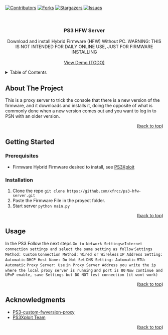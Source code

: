 [![Contributors][contributors-shield]][contributors-url]
[![Forks][forks-shield]][forks-url]
[![Stargazers][stars-shield]][stars-url]
[![Issues][issues-shield]][issues-url]


<br />
<div align="center">
<h3 align="center">PS3 HFW Server</h3>
  <p align="center">
    Download and install Hybrid Firmware (HFW) Without PC.
    WARNING: THIS IS NOT INTENDED FOR DAILY ONLINE USE, JUST FOR FIRMWARE INSTALLING
    <br />
    <br />
    <a href="https://github.com/xfrcc/ps3-hfw-server">View Demo (TODO)</a>
  </p>
</div>



<!-- TABLE OF CONTENTS -->
<details>
  <summary>Table of Contents</summary>
  <ol>
    <li>
      <a href="#about-the-project">About The Project</a>
    </li>
    <li>
      <a href="#getting-started">Getting Started</a>
      <ul>
        <li><a href="#prerequisites">Prerequisites</a></li>
        <li><a href="#installation">Installation</a></li>
      </ul>
    </li>
    <li><a href="#usage">Usage</a></li>
    <li><a href="#acknowledgments">Acknowledgments</a></li>
  </ol>
</details>



<!-- ABOUT THE PROJECT -->
## About The Project

This is a proxy server to trick the console that there is a new version of the firmware, and it downloads and installs it, doing the opposite of what is commonly done when a new version comes out and you want to log in to PSN with an older version.

<p align="right">(<a href="#top">back to top</a>)</p>


<!-- GETTING STARTED -->
## Getting Started

### Prerequisites
* Firmware
  Hybrid Firmware desired to install, see [PS3Xploit](https://ps3xploit.com)

### Installation

1. Clone the repo
   ```git clone https://github.com/xfrcc/ps3-hfw-server.git```
2. Paste the Firmware File in the proyect folder.
3. Start server
   ```python main.py```
<p align="right">(<a href="#top">back to top</a>)</p>

<!-- USAGE EXAMPLES -->
## Usage

In the PS3 Follow the next steps
    ```Go to Network Settings>Internet connection settings and select the same setting as follow```
    ```Settings Method: Custom```
    ```Connection Method: Wired or Wireless```
    ```IP Address Setting: Automatic```
    ```DHCP Host Name: Do Not Set```
    ```DNS Setting: Automatic```
    ```MTU: Automatic```
    ```Proxy Server: Use```
    ```in Proxy Server Address you write the ip where the local proxy server is running```
    ```and port is 80```
    ```Now continue and UPnP enable, save Settings but DO NOT test connection (it wont work)```

<p align="right">(<a href="#top">back to top</a>)</p>

<!-- ACKNOWLEDGMENTS -->
## Acknowledgments

* [PS3-custom-fwversion-proxy](https://github.com/Mte90/PS3-custom-fwversion-proxy)
* [PS3Xploit Team](https://ps3xploit.com)

<p align="right">(<a href="#top">back to top</a>)</p>



<!-- MARKDOWN LINKS & IMAGES -->
<!-- https://www.markdownguide.org/basic-syntax/#reference-style-links -->
[contributors-shield]: https://img.shields.io/github/contributors/xfrcc/ps3-hfw-server.svg?style=for-the-badge
[contributors-url]: https://github.com/xfrcc/ps3-hfw-server/graphs/contributors
[forks-shield]: https://img.shields.io/github/forks/xfrcc/ps3-hfw-server.svg?style=for-the-badge
[forks-url]: https://github.com/xfrcc/ps3-hfw-server/network/members
[stars-shield]: https://img.shields.io/github/stars/xfrcc/ps3-hfw-server.svg?style=for-the-badge
[stars-url]: https://github.com/xfrcc/ps3-hfw-server/stargazers
[issues-shield]: https://img.shields.io/github/issues/xfrcc/ps3-hfw-server.svg?style=for-the-badge
[issues-url]: https://github.com/xfrcc/ps3-hfw-server/issues
